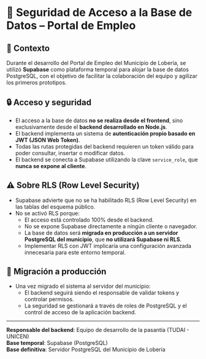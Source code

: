# 🔐 Seguridad de Acceso a la Base de Datos – Portal de Empleo

## 📌 Contexto

Durante el desarrollo del Portal de Empleo del Municipio de Lobería, se utilizó **Supabase** como plataforma temporal para alojar la base de datos PostgreSQL, con el objetivo de facilitar la colaboración del equipo y agilizar los primeros prototipos.

## 🔒 Acceso y seguridad

- El acceso a la base de datos **no se realiza desde el frontend**, sino exclusivamente desde el **backend desarrollado en Node.js**.
- El backend implementa un sistema de **autenticación propio basado en JWT (JSON Web Token)**.
- Todas las rutas protegidas del backend requieren un token válido para poder consultar, insertar o modificar datos.
- El backend se conecta a Supabase utilizando la clave `service_role`, que **nunca se expone al cliente**.

## ⚠️ Sobre RLS (Row Level Security)

- Supabase advierte que no se ha habilitado RLS (Row Level Security) en las tablas del esquema público.
- No se activó RLS porque:
  - El acceso está controlado 100% desde el backend.
  - No se expone Supabase directamente a ningún cliente o navegador.
  - La base de datos será **migrada en producción a un servidor PostgreSQL del municipio**, que **no utilizará Supabase ni RLS**.
  - Implementar RLS con JWT implicaría una configuración avanzada innecesaria para este entorno temporal.

## 🚀 Migración a producción

- Una vez migrado el sistema al servidor del municipio:
  - El backend seguirá siendo el responsable de validar tokens y controlar permisos.
  - La seguridad se gestionará a través de roles de PostgreSQL y el control de acceso de la aplicación backend.

---

**Responsable del backend**: Equipo de desarrollo de la pasantía (TUDAI - UNICEN)  
**Base temporal**: Supabase (PostgreSQL)  
**Base definitiva**: Servidor PostgreSQL del Municipio de Lobería
